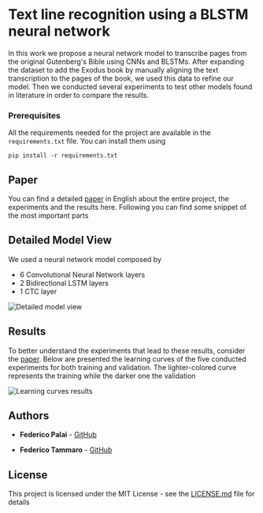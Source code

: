 
# Text line recognition using a BLSTM neural network

In this work we propose a neural network model to transcribe pages from the original Gutenberg's Bible using CNNs and BLSTMs. After expanding the dataset to add the Exodus book by manually aligning the text transcription to the pages of the book, we used this data to refine our model. Then we conducted several experiments to test other models found in literature in order to compare the results.

### Prerequisites

All the requirements needed for the project are available in the `requirements.txt` file. You can install them using

```
pip install -r requirements.txt
```

## Paper

You can find a detailed [paper](../master/Paper/D_DM_Project.pdf) in English about the entire project, the experiments and the results here. Following you can find some snippet of the most important parts

## Detailed Model View

We used a neural network model composed by

 - 6 Convolutional Neural Network layers
 - 2 Bidirectional LSTM layers
 - 1 CTC layer
 
![Detailed model view](../master/Paper/htr_model_detailed.png)

## Results

To better understand the experiments that lead to these results, consider the [paper](../master/Paper/D_DM_Project.pdf). Below are presented the learning curves of the five conducted experiments for both training and validation. The lighter-colored curve represents the training while the darker one the validation

![Learning curves results](../master/Paper/losses-2.png)

## Authors

* **Federico Palai** - [GitHub](https://github.com/palai103)

* **Federico Tammaro** - [GitHub](https://github.com/sfullez)

## License

This project is licensed under the MIT License - see the [LICENSE.md](LICENSE.md) file for details
